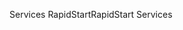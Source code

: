 <span data-ttu-id="61999-101">Services RapidStart</span><span class="sxs-lookup"><span data-stu-id="61999-101">RapidStart Services</span></span>